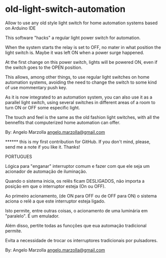 # old-light-switch-automation

Allow to use any old style light switch for home automation systems based on Arduino IDE

This software "hacks" a regular light power switch for automation.
  
When the system starts the relay is set to OFF, no mater in what position the light switch is. Maybe it was left ON when a power surge happened.
   
At the first change on this power switch, lights will be powered ON, even if the switch goes to the OPEN position.
   
This allows, among other things, to use regular light switches on home automation systems, avoiding the need to change the switch to some kind of use mommentary push key.
   
As it is now integrated to an automation system, you can also use it as a parallel light switch, using several switches in different areas of a room to turn ON or OFF some especific light.
   
The touch and feel is the same as the old fashion light switches, with all the bennefits that computerized home automation can offer.
   
By: Angelo Marzolla
angelo.marzolla@gmail.com 
     
****** this is my first contribution for GitHub. If you don't mind, please, send me a note if you like it. Thanks!
   
   
   
     
PORTUGUES
   
Lógica para "enganar" interruptor comum e fazer com que ele seja um acionador de automação de iluminação.
   
Quando o sistema inicia, os relês ficam DESLIGADOS, não importa a posição em que o interruptor esteja (On ou OFF).
   
Ao primeiro acionamento, (de ON para OFF ou de OFF para ON) o sistema aciona o relê a que este interruptor esteja ligado.
   
Isto permite, entre outras coisas, o acionamento de uma luminária em "paralelo". É um emulador.
   
Além disso, pertite todas as funcções que eua automação tradicional permite.
  
Evita a necessidade de trocar os interruptores tradicionais por pulsadores.
   
By: Angelo Marzolla
angelo.marzolla@gmail.com 
   
